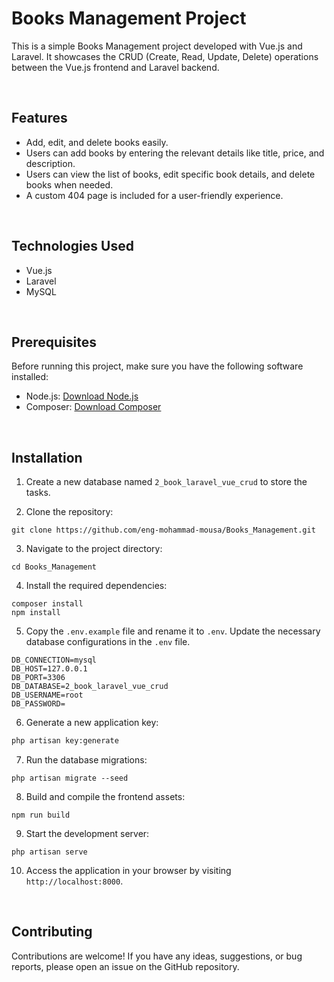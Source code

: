 # Books Management Project

This is a simple Books Management project developed with Vue.js and Laravel. 
It showcases the CRUD (Create, Read, Update, Delete) operations between the Vue.js frontend and Laravel backend.

<br>

## Features

- Add, edit, and delete books easily.
- Users can add books by entering the relevant details like title, price, and description.
- Users can view the list of books, edit specific book details, and delete books when needed.
- A custom 404 page is included for a user-friendly experience.

<br>

## Technologies Used

- Vue.js
- Laravel
- MySQL

<br>    

## Prerequisites

Before running this project, make sure you have the following software installed:

- Node.js: [Download Node.js](https://nodejs.org)
- Composer: [Download Composer](https://getcomposer.org)

<br>


## Installation

1. Create a new database named `2_book_laravel_vue_crud` to store the tasks.

2. Clone the repository:

```
git clone https://github.com/eng-mohammad-mousa/Books_Management.git
```

3. Navigate to the project directory:

```
cd Books_Management
```

4. Install the required dependencies:

```
composer install
npm install
```

5.  Copy the `.env.example` file and rename it to `.env`. Update the necessary database configurations in the `.env` file.
```dotenv
DB_CONNECTION=mysql
DB_HOST=127.0.0.1
DB_PORT=3306
DB_DATABASE=2_book_laravel_vue_crud
DB_USERNAME=root
DB_PASSWORD=
```

6. Generate a new application key:
```bash
php artisan key:generate
```
   
7. Run the database migrations:

```
php artisan migrate --seed
```

8. Build and compile the frontend assets:

```
npm run build
```

9. Start the development server:

```
php artisan serve
```

10. Access the application in your browser by visiting `http://localhost:8000`.

<br>

## Contributing

Contributions are welcome! If you have any ideas, suggestions, or bug reports, please open an issue on the GitHub repository.
